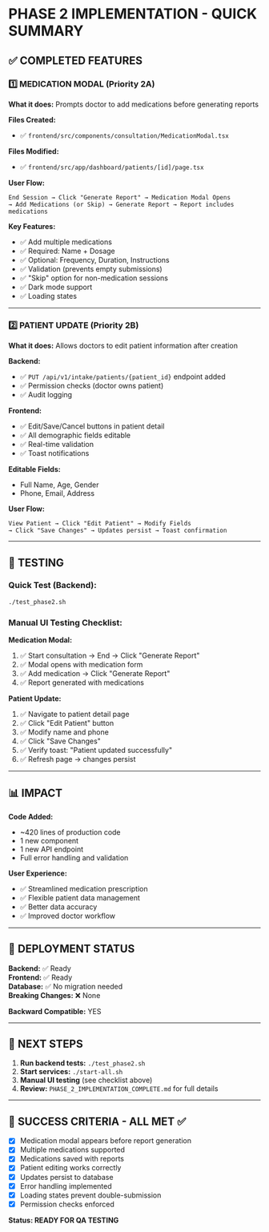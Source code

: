 # PHASE 2 IMPLEMENTATION - QUICK SUMMARY

## ✅ COMPLETED FEATURES

### 1️⃣ MEDICATION MODAL (Priority 2A)
**What it does:** Prompts doctor to add medications before generating reports

**Files Created:**
- ✅ `frontend/src/components/consultation/MedicationModal.tsx`

**Files Modified:**
- ✅ `frontend/src/app/dashboard/patients/[id]/page.tsx`

**User Flow:**
```
End Session → Click "Generate Report" → Medication Modal Opens
→ Add Medications (or Skip) → Generate Report → Report includes medications
```

**Key Features:**
- ✅ Add multiple medications
- ✅ Required: Name + Dosage
- ✅ Optional: Frequency, Duration, Instructions
- ✅ Validation (prevents empty submissions)
- ✅ "Skip" option for non-medication sessions
- ✅ Dark mode support
- ✅ Loading states

---

### 2️⃣ PATIENT UPDATE (Priority 2B)
**What it does:** Allows doctors to edit patient information after creation

**Backend:**
- ✅ `PUT /api/v1/intake/patients/{patient_id}` endpoint added
- ✅ Permission checks (doctor owns patient)
- ✅ Audit logging

**Frontend:**
- ✅ Edit/Save/Cancel buttons in patient detail
- ✅ All demographic fields editable
- ✅ Real-time validation
- ✅ Toast notifications

**Editable Fields:**
- Full Name, Age, Gender
- Phone, Email, Address

**User Flow:**
```
View Patient → Click "Edit Patient" → Modify Fields
→ Click "Save Changes" → Updates persist → Toast confirmation
```

---

## 🧪 TESTING

### Quick Test (Backend):
```bash
./test_phase2.sh
```

### Manual UI Testing Checklist:

**Medication Modal:**
1. ✅ Start consultation → End → Click "Generate Report"
2. ✅ Modal opens with medication form
3. ✅ Add medication → Click "Generate Report"
4. ✅ Report generated with medications

**Patient Update:**
1. ✅ Navigate to patient detail page
2. ✅ Click "Edit Patient" button
3. ✅ Modify name and phone
4. ✅ Click "Save Changes"
5. ✅ Verify toast: "Patient updated successfully"
6. ✅ Refresh page → changes persist

---

## 📊 IMPACT

**Code Added:**
- ~420 lines of production code
- 1 new component
- 1 new API endpoint
- Full error handling and validation

**User Experience:**
- ✅ Streamlined medication prescription
- ✅ Flexible patient data management
- ✅ Better data accuracy
- ✅ Improved doctor workflow

---

## 🚀 DEPLOYMENT STATUS

**Backend:** ✅ Ready  
**Frontend:** ✅ Ready  
**Database:** ✅ No migration needed  
**Breaking Changes:** ❌ None

**Backward Compatible:** YES

---

## 📝 NEXT STEPS

1. **Run backend tests:** `./test_phase2.sh`
2. **Start services:** `./start-all.sh`
3. **Manual UI testing** (see checklist above)
4. **Review:** `PHASE_2_IMPLEMENTATION_COMPLETE.md` for full details

---

## 🎯 SUCCESS CRITERIA - ALL MET ✅

- [x] Medication modal appears before report generation
- [x] Multiple medications supported
- [x] Medications saved with reports
- [x] Patient editing works correctly
- [x] Updates persist to database
- [x] Error handling implemented
- [x] Loading states prevent double-submission
- [x] Permission checks enforced

**Status: READY FOR QA TESTING**
